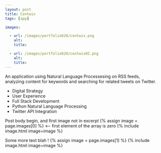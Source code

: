```yaml
---
layout: post
title: Contwix
tags: [app]

images:

  - url: /images/portfolio620/contwix.png
    alt: 
    title: 

  - url: /images/portfolio620/contwix02.png
    alt: 
    title: 
---
```


An application using Natural Language Processesing on RSS feeds, analyzing content for keywords and searching for related tweets on Twitter.

- Digital Strategy
- User Experience
- Full Stack Development
- Python Natural Language Processing
- Twitter API Integration

Post body begin, and first image not in excerpt
{% assign image = page.images[0] %} <-- first element of the array is zero
{% include image.html image=image %}

Some more text blah !
{% assign image = page.images[1] %}
{% include image.html image=image %}